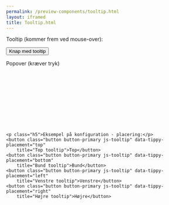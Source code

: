 ```yaml
--- 
permalink: /preview-components/tooltip.html
layout: iframed 
title: Tooltip.html
---
```

<div class="container">
    <p class="h5">Tooltip (kommer frem ved mouse-over):</p>
    <button class="button button-primary js-tooltip" role="tooltip" title="Dette er et tooltip"
        aria-label="Dette er et tooltip">Knap med tooltip</button>
    <p class="h5">Popover (kræver tryk)</p>
    <a class="popover js-tooltip" data-tippy-trigger="click" role="tooltip"
        title="Dette er en hjælpetekst i en popover" aria-label="Dette er en hjælpetekst i en popover">
        <svg class="icon-svg " ><use xlink:href="#help-circle-outline"></use></svg>
    </a>

    <p class="h5">Eksempel på konfiguration - placering:</p>
    <button class="button button-primary js-tooltip" data-tippy-placement="top"
        title="Top tooltip">Top</button>
    <button class="button button-primary js-tooltip" data-tippy-placement="bottom"
        title="Bund tooltip">Bund</button>
    <button class="button button-primary js-tooltip" data-tippy-placement="left"
        title="Venstre tooltip">Venstre</button>
    <button class="button button-primary js-tooltip" data-tippy-placement="right"
        title="Højre tooltip">Højre</button>
</div>